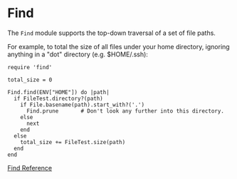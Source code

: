 # Find

The `Find` module supports the top-down traversal of a set of file paths.

For example, to total the size of all files under your home directory,
ignoring anything in a "dot" directory (e.g. $HOME/.ssh):

    require 'find'

    total_size = 0

    Find.find(ENV["HOME"]) do |path|
      if FileTest.directory?(path)
        if File.basename(path).start_with?('.')
          Find.prune       # Don't look any further into this directory.
        else
          next
        end
      else
        total_size += FileTest.size(path)
      end
    end

[Find Reference](https://ruby-doc.org/stdlib-2.7.0/libdoc/find/rdoc/Find.html)